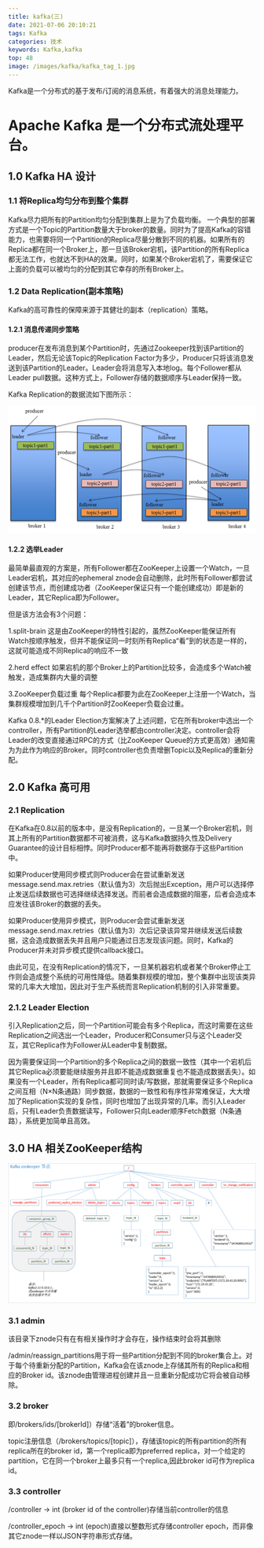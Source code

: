 ```yaml
---
title: kafka(三)
date: 2021-07-06 20:10:21
tags: Kafka
categories: 技术
keywords: Kafka,kafka
top: 48
image: /images/kafka/kafka_tag_1.jpg
---
```


Kafka是一个分布式的基于发布/订阅的消息系统，有着强大的消息处理能力。
<!--more-->

# **Apache Kafka 是一个分布式流处理平台。**

## 1.0 Kafka HA 设计

### 1.1 将Replica均匀分布到整个集群

Kafka尽力把所有的Partition均匀分配到集群上是为了负载均衡。 一个典型的部署方式是一个Topic的Partition数量大于broker的数量。同时为了提高Kafka的容错能力，也需要将同一个Partition的Replica尽量分散到不同的机器。如果所有的Replica都在同一个Broker上，那一旦该Broker宕机，该Partition的所有Replica都无法工作，也就达不到HA的效果。同时，如果某个Broker宕机了，需要保证它上面的负载可以被均匀的分配到其它幸存的所有Broker上。

### 1.2 Data Replication(副本策略)

Kafka的高可靠性的保障来源于其健壮的副本（replication）策略。

#### 1.2.1 消息传递同步策略

producer在发布消息到某个Partition时，先通过Zookeeper找到该Partition的Leader，然后无论该Topic的Replication Factor为多少，Producer只将该消息发送到该Partition的Leader。Leader会将消息写入本地log。每个Follower都从Leader pull数据。这种方式上，Follower存储的数据顺序与Leader保持一致。

Kafka Replication的数据流如下图所示：

![](/images/kafka/kafka_3_1.png)

#### 1.2.2 选举Leader

最简单最直观的方案是，所有Follower都在ZooKeeper上设置一个Watch，一旦Leader宕机，其对应的ephemeral znode会自动删除，此时所有Follower都尝试创建该节点，而创建成功者（ZooKeeper保证只有一个能创建成功）即是新的Leader，其它Replica即为Follower。

但是该方法会有3个问题：

1.split-brain 这是由ZooKeeper的特性引起的，虽然ZooKeeper能保证所有Watch按顺序触发，但并不能保证同一时刻所有Replica“看”到的状态是一样的，这就可能造成不同Replica的响应不一致

2.herd effect 如果宕机的那个Broker上的Partition比较多，会造成多个Watch被触发，造成集群内大量的调整

3.ZooKeeper负载过重 每个Replica都要为此在ZooKeeper上注册一个Watch，当集群规模增加到几千个Partition时ZooKeeper负载会过重。

Kafka 0.8.*的Leader Election方案解决了上述问题，它在所有broker中选出一个controller，所有Partition的Leader选举都由controller决定。controller会将Leader的改变直接通过RPC的方式（比ZooKeeper Queue的方式更高效）通知需为为此作为响应的Broker。同时controller也负责增删Topic以及Replica的重新分配。

## 2.0 Kafka 高可用

### 2.1 Replication

在Kafka在0.8以前的版本中，是没有Replication的，一旦某一个Broker宕机，则其上所有的Partition数据都不可被消费，这与Kafka数据持久性及Delivery Guarantee的设计目标相悖。同时Producer都不能再将数据存于这些Partition中。

如果Producer使用同步模式则Producer会在尝试重新发送message.send.max.retries（默认值为3）次后抛出Exception，用户可以选择停止发送后续数据也可选择继续选择发送。而前者会造成数据的阻塞，后者会造成本应发往该Broker的数据的丢失。

如果Producer使用异步模式，则Producer会尝试重新发送message.send.max.retries（默认值为3）次后记录该异常并继续发送后续数据，这会造成数据丢失并且用户只能通过日志发现该问题。同时，Kafka的Producer并未对异步模式提供callback接口。

由此可见，在没有Replication的情况下，一旦某机器宕机或者某个Broker停止工作则会造成整个系统的可用性降低。随着集群规模的增加，整个集群中出现该类异常的几率大大增加，因此对于生产系统而言Replication机制的引入非常重要。

### 2.1.2 Leader Election

引入Replication之后，同一个Partition可能会有多个Replica，而这时需要在这些Replication之间选出一个Leader，Producer和Consumer只与这个Leader交互，其它Replica作为Follower从Leader中复制数据。

因为需要保证同一个Partition的多个Replica之间的数据一致性（其中一个宕机后其它Replica必须要能继续服务并且即不能造成数据重复也不能造成数据丢失）。如果没有一个Leader，所有Replica都可同时读/写数据，那就需要保证多个Replica之间互相（N×N条通路）同步数据，数据的一致性和有序性非常难保证，大大增加了Replication实现的复杂性，同时也增加了出现异常的几率。而引入Leader后，只有Leader负责数据读写，Follower只向Leader顺序Fetch数据（N条通路），系统更加简单且高效。

## 3.0 HA 相关ZooKeeper结构

![](/images/kafka/kafka_3_2.png)

### 3.1 admin

该目录下znode只有在有相关操作时才会存在，操作结束时会将其删除

/admin/reassign_partitions用于将一些Partition分配到不同的broker集合上。对于每个待重新分配的Partition，Kafka会在该znode上存储其所有的Replica和相应的Broker id。该znode由管理进程创建并且一旦重新分配成功它将会被自动移除。

### 3.2 broker

即/brokers/ids/[brokerId]）存储“活着”的broker信息。

topic注册信息（/brokers/topics/[topic]），存储该topic的所有partition的所有replica所在的broker id，第一个replica即为preferred replica，对一个给定的partition，它在同一个broker上最多只有一个replica,因此broker id可作为replica id。

### 3.3 controller

/controller -> int (broker id of the controller)存储当前controller的信息

/controller_epoch -> int (epoch)直接以整数形式存储controller epoch，而非像其它znode一样以JSON字符串形式存储。

